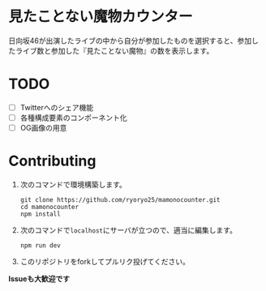 # 見たことない魔物カウンター

日向坂46が出演したライブの中から自分が参加したものを選択すると、参加したライブ数と参加した『見たことない魔物』の数を表示します。

# TODO

- [ ] Twitterへのシェア機能
- [ ] 各種構成要素のコンポーネント化
- [ ] OG画像の用意

# Contributing

1. 次のコマンドで環境構築します。
   ```shell
   git clone https://github.com/ryoryo25/mamonocounter.git
   cd mamonocounter
   npm install
   ```

2. 次のコマンドで`localhost`にサーバが立つので、適当に編集します。
   ```
   npm run dev
   ```

3. このリポジトリをforkしてプルリク投げてください。

**Issueも大歓迎です**
